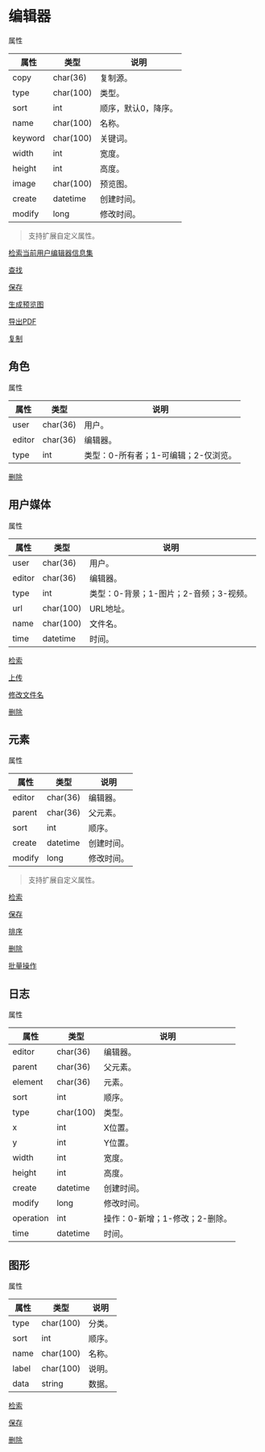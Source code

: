 # 编辑器

属性

|属性|类型|说明|
|---|---|---|
|copy|char(36)|复制源。|
|type|char(100)|类型。|
|sort|int|顺序，默认0，降序。|
|name|char(100)|名称。|
|keyword|char(100)|关键词。|
|width|int|宽度。|
|height|int|高度。|
|image|char(100)|预览图。|
|create|datetime|创建时间。|
|modify|long|修改时间。|

> 支持扩展自定义属性。

[检索当前用户编辑器信息集](doc/query-user.md)

[查找](doc/find.md)

[保存](doc/save.md)

[生成预览图](doc/image.md)

[导出PDF](doc/pdf.md)

[复制](doc/copy.md)

## 角色

属性

|属性|类型|说明|
|---|---|---|
|user|char(36)|用户。|
|editor|char(36)|编辑器。|
|type|int|类型：0-所有者；1-可编辑；2-仅浏览。|

[删除](doc/role/delete.md)

## 用户媒体

属性

|属性|类型|说明|
|---|---|---|
|user|char(36)|用户。|
|editor|char(36)|编辑器。|
|type|int|类型：0-背景；1-图片；2-音频；3-视频。|
|url|char(100)|URL地址。|
|name|char(100)|文件名。|
|time|datetime|时间。|

[检索](doc/media/query.md)

[上传](doc/media/save.md)

[修改文件名](doc/media/name.md)

[删除](doc/media/delete.md)

## 元素

属性

|属性|类型|说明|
|---|---|---|
|editor|char(36)|编辑器。|
|parent|char(36)|父元素。|
|sort|int|顺序。|
|create|datetime|创建时间。|
|modify|long|修改时间。|

> 支持扩展自定义属性。

[检索](doc/element/query.md)

[保存](doc/element/save.md)

[排序](doc/element/sort.md)

[删除](doc/element/delete.md)

[批量操作](doc/element/batch.md)

## 日志

属性

|属性|类型|说明|
|---|---|---|
|editor|char(36)|编辑器。|
|parent|char(36)|父元素。|
|element|char(36)|元素。|
|sort|int|顺序。|
|type|char(100)|类型。|
|x|int|X位置。|
|y|int|Y位置。|
|width|int|宽度。|
|height|int|高度。|
|create|datetime|创建时间。|
|modify|long|修改时间。|
|operation|int|操作：0-新增；1-修改；2-删除。|
|time|datetime|时间。|

## 图形

属性

|属性|类型|说明|
|---|---|---|
|type|char(100)|分类。|
|sort|int|顺序。|
|name|char(100)|名称。|
|label|char(100)|说明。|
|data|string|数据。|

[检索](doc/graphic/query.md)

[保存](doc/graphic/save.md)

[删除](doc/graphic/delete.md)
